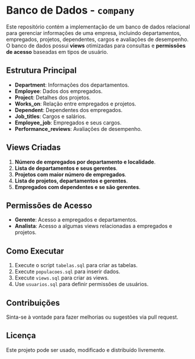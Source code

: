 # Banco de Dados - `company`

Este repositório contém a implementação de um banco de dados relacional para gerenciar informações de uma empresa, incluindo departamentos, empregados, projetos, dependentes, cargos e avaliações de desempenho. O banco de dados possui **views** otimizadas para consultas e **permissões de acesso** baseadas em tipos de usuário.

## Estrutura Principal

- **Department**: Informações dos departamentos.
- **Employee**: Dados dos empregados.
- **Project**: Detalhes dos projetos.
- **Works_on**: Relação entre empregados e projetos.
- **Dependent**: Dependentes dos empregados.
- **Job_titles**: Cargos e salários.
- **Employee_job**: Empregados e seus cargos.
- **Performance_reviews**: Avaliações de desempenho.

## Views Criadas

1. **Número de empregados por departamento e localidade**.
2. **Lista de departamentos e seus gerentes**.
3. **Projetos com maior número de empregados**.
4. **Lista de projetos, departamentos e gerentes**.
5. **Empregados com dependentes e se são gerentes**.

## Permissões de Acesso

- **Gerente**: Acesso a empregados e departamentos.
- **Analista**: Acesso a algumas views relacionadas a empregados e projetos.

## Como Executar

1. Execute o script `tabelas.sql` para criar as tabelas.
2. Execute `populacoes.sql` para inserir dados.
3. Execute `views.sql` para criar as views.
4. Use `usuarios.sql` para definir permissões de usuários.

## Contribuições

Sinta-se à vontade para fazer melhorias ou sugestões via pull request.

## Licença

Este projeto pode ser usado, modificado e distribuído livremente.
